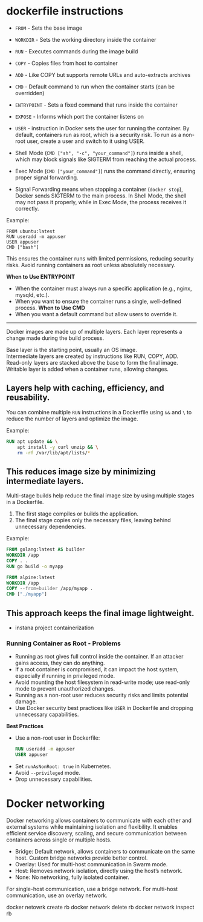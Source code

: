# dockerfile instructions

- `FROM` - Sets the base image  
- `WORKDIR` - Sets the working directory inside the container  
- `RUN` - Executes commands during the image build  
- `COPY` - Copies files from host to container  
- `ADD` - Like COPY but supports remote URLs and auto-extracts archives  
- `CMD` - Default command to run when the container starts (can be overridden)  
- `ENTRYPOINT` - Sets a fixed command that runs inside the container  
- `EXPOSE` - Informs which port the container listens on
- `USER` - instruction in Docker sets the user for running the container. By default, containers run as root, which is a security risk. To run as a non-root user, create a user and switch to it using USER. 

- Shell Mode (`CMD ["sh", "-c", "your_command"]`) runs inside a shell, which may block signals like SIGTERM from reaching the actual process.  
- Exec Mode (`CMD ["your_command"]`) runs the command directly, ensuring proper signal forwarding.  
- Signal Forwarding means when stopping a container (`docker stop`), Docker sends SIGTERM to the main process. In Shell Mode, the shell may not pass it properly, while in Exec Mode, the process receives it correctly.

Example:  
```
FROM ubuntu:latest
RUN useradd -m appuser
USER appuser
CMD ["bash"]
```

This ensures the container runs with limited permissions, reducing security risks. Avoid running containers as root unless absolutely necessary.

**When to Use ENTRYPOINT** 
- When the container must always run a specific application (e.g., nginx, mysqld, etc.).
- When you want to ensure the container runs a single, well-defined process.
**When to Use CMD**
- When you want a default command but allow users to override it.
---

Docker images are made up of multiple layers. Each layer represents a change made during the build process.  

Base layer is the starting point, usually an OS image.  
Intermediate layers are created by instructions like RUN, COPY, ADD.  
Read-only layers are stacked above the base to form the final image.  
Writable layer is added when a container runs, allowing changes.  

Layers help with caching, efficiency, and reusability.
---
You can combine multiple `RUN` instructions in a Dockerfile using `&&` and `\` to reduce the number of layers and optimize the image.  

Example:  

```dockerfile
RUN apt update && \
    apt install -y curl unzip && \
    rm -rf /var/lib/apt/lists/*
```

This reduces image size by minimizing intermediate layers.
---
Multi-stage builds help reduce the final image size by using multiple stages in a Dockerfile.  

1. The first stage compiles or builds the application.  
2. The final stage copies only the necessary files, leaving behind unnecessary dependencies.  

Example:  

```dockerfile
FROM golang:latest AS builder  
WORKDIR /app  
COPY . .  
RUN go build -o myapp  

FROM alpine:latest  
WORKDIR /app  
COPY --from=builder /app/myapp .  
CMD ["./myapp"]  
```

This approach keeps the final image lightweight.
---
- instana project containerization

### Running Container as Root - Problems  

- Running as root gives full control inside the container. If an attacker gains access, they can do anything.  
- If a root container is compromised, it can impact the host system, especially if running in privileged mode.  
- Avoid mounting the host filesystem in read-write mode; use read-only mode to prevent unauthorized changes.  
- Running as a non-root user reduces security risks and limits potential damage.  
- Use Docker security best practices like `USER` in Dockerfile and dropping unnecessary capabilities.

**Best Practices**  
- Use a non-root user in Dockerfile:  
  ```dockerfile
  RUN useradd -m appuser  
  USER appuser  
  ```  
- Set `runAsNonRoot: true` in Kubernetes.  
- Avoid `--privileged` mode.  
- Drop unnecessary capabilities.

# Docker networking

Docker networking allows containers to communicate with each other and external systems while maintaining isolation and flexibility. It enables efficient service discovery, scaling, and secure communication between containers across single or multiple hosts.

- Bridge: Default network, allows containers to communicate on the same host. Custom bridge networks provide better control.  
- Overlay: Used for multi-host communication in Swarm mode.  
- Host: Removes network isolation, directly using the host’s network.  
- None: No networking, fully isolated container.  

For single-host communication, use a bridge network. For multi-host communication, use an overlay network.

docker netowrk create rb
docker network delete rb
docker network inspect rb